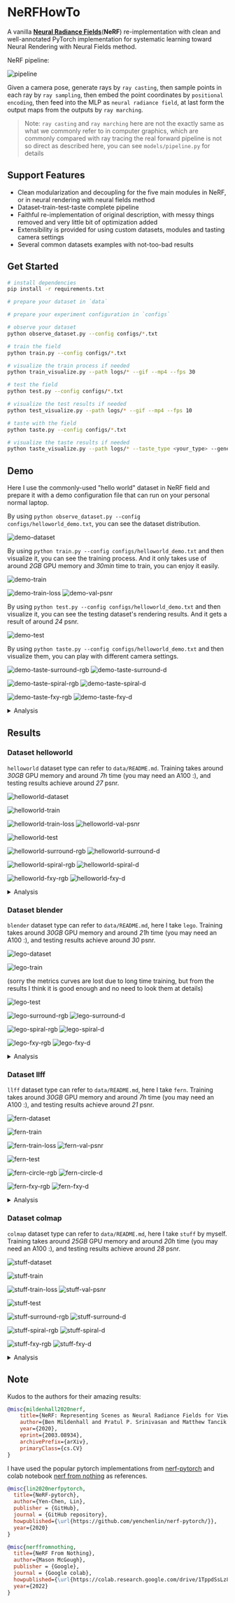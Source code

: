 # NeRFHowTo
A vanilla **[Neural Radiance Fields](https://www.matthewtancik.com/nerf)**(**NeRF**) re-implementation with clean and well-annotated PyTorch implementation for systematic learning toward Neural Rendering with Neural Fields method.

NeRF pipeline:

![pipeline](assets/pipeline.png)

Given a camera pose, generate rays by `ray casting`, then sample points in each ray by `ray sampling`, then embed the point coordinates by `positional encoding`, then feed into the MLP as `neural radiance field`, at last form the output maps from the outputs by `ray marching`.

> Note: 
> `ray casting` and `ray marching` here are not the exactly same as what we commonly refer to in computer graphics, which are commonly compared with ray tracing
> the real forward pipeline is not so direct as described here, you can see `models/pipeline.py` for details

## Support Features
* Clean modularization and decoupling for the five main modules in NeRF, or in neural rendering with neural fields method
* Dataset-train-test-taste complete pipeline
* Faithful re-implementation of original description, with messy things removed and very little bit of optimization added
* Extensibility is provided for using custom datasets, modules and tasting camera settings
* Several common datasets examples with not-too-bad results

## Get Started
```bash
# install dependencies
pip install -r requirements.txt

# prepare your dataset in `data`

# prepare your experiment configuration in `configs`

# observe your dataset
python observe_dataset.py --config configs/*.txt

# train the field
python train.py --config configs/*.txt

# visualize the train process if needed
python train_visualize.py --path logs/* --gif --mp4 --fps 30

# test the field
python test.py --config configs/*.txt

# visualize the test results if needed
python test_visualize.py --path logs/* --gif --mp4 --fps 10

# taste with the field
python taste.py --config configs/*.txt

# visualize the taste results if needed
python taste_visualize.py --path logs/* --taste_type <your_type> --generate_type <your_type> --gif --mp4 --fps 30
```

## Demo
Here I use the commonly-used "hello world" dataset in NeRF field and prepare it with a demo configuration file that can run on your personal normal laptop.

By using `python observe_dataset.py --config configs/helloworld_demo.txt`, you can see the dataset distribution.

![demo-dataset](assets/demo_dataset.png)

By using `python train.py --config configs/helloworld_demo.txt` and then visualize it, you can see the training process. And it only takes use of around *2GB* GPU memory and *30min* time to train, you can enjoy it easily.

![demo-train](assets/demo_train.gif)

![demo-train-loss](assets/demo_train_loss.png)
![demo-val-psnr](assets/demo_val_psnr.png)

By using `python test.py --config configs/helloworld_demo.txt` and then visualize it, you can see the testing dataset's rendering results. And it gets a result of around *24* psnr.

![demo-test](assets/demo_test.gif)

By using `python taste.py --config configs/helloworld_demo.txt` and then visualize them, you can play with different camera settings.

![demo-taste-surround-rgb](assets/demo_surround_rgb.gif)
![demo-taste-surround-d](assets/demo_surround_d.gif)

![demo-taste-spiral-rgb](assets/demo_spiral_rgb.gif)
![demo-taste-spiral-d](assets/demo_spiral_d.gif)

![demo-taste-fxy-rgb](assets/demo_fxy_rgb.gif)
![demo-taste-fxy-d](assets/demo_fxy_d.gif)

<details><summary>Analysis</summary>

<p>

* advantages: almost all hyperparameters are half of the normal setting so the time-complexity and space-complexity is small enough
* disadvantages: complexity is small so not very good results

</p>

</details>

## Results
### Dataset helloworld
`helloworld` dataset type can refer to `data/README.md`. Training takes around *30GB* GPU memory and around *7h* time (you may need an A100 :), and testing results achieve around *27* psnr.

![helloworld-dataset](assets/helloworld_dataset.png)

![helloworld-train](assets/helloworld_train.gif)

![helloworld-train-loss](assets/helloworld_train_loss.png)
![helloworld-val-psnr](assets/helloworld_val_psnr.png)

![helloworld-test](assets/helloworld_test.gif)

![helloworld-surround-rgb](assets/helloworld_surround_rgb.gif)
![helloworld-surround-d](assets/helloworld_surround_d.gif)

![helloworld-spiral-rgb](assets/helloworld_spiral_rgb.gif)
![helloworld-spiral-d](assets/helloworld_spiral_d.gif)

![helloworld-fxy-rgb](assets/helloworld_fxy_rgb.gif)
![helloworld-fxy-d](assets/helloworld_fxy_d.gif)

<details><summary>Analysis</summary>

<p>

* advantages: standard configuration achieves good results
* disadvantages: helloworld dataset's images' resolution is low itself so the detail texture can be hard to learn

</p>

</details>

### Dataset blender
`blender` dataset type can refer to `data/README.md`, here I take `lego`. Training takes around *30GB* GPU memory and around *21h* time (you may need an A100 :), and testing results achieve around *30* psnr.

![lego-dataset](assets/lego_dataset.png)

![lego-train](assets/lego_train.gif)

(sorry the metrics curves are lost due to long time training, but from the results I think it is good enough and no need to look them at details)

![lego-test](assets/lego_test.gif)

![lego-surround-rgb](assets/lego_surround_rgb.gif)
![lego-surround-d](assets/lego_surround_d.gif)

![lego-spiral-rgb](assets/lego_spiral_rgb.gif)
![lego-spiral-d](assets/lego_spiral_d.gif)

![lego-fxy-rgb](assets/lego_fxy_rgb.gif)
![lego-fxy-d](assets/lego_fxy_d.gif)

<details><summary>Analysis</summary>

<p>

* advantages: lego dataset's images' resolution is high enough and the size of dataset is large enough so the detailed texture is clear enough, the dataset is synthetic with no background and accurate geometry correspondence so the learned field is nice

</p>

</details>

### Dataset llff
`llff` dataset type can refer to `data/README.md`, here I take `fern`. Training takes around *30GB* GPU memory and around *7h* time (you may need an A100 :), and testing results achieve around *21* psnr.

![fern-dataset](assets/fern_dataset.png)

![fern-train](assets/fern_train.gif)

![fern-train-loss](assets/fern_train_loss.png)
![fern-val-psnr](assets/fern_val_psnr.png)

![fern-test](assets/fern_test.gif)

![fern-circle-rgb](assets/fern_circle_rgb.gif)
![fern-circle-d](assets/fern_circle_d.gif)

![fern-fxy-rgb](assets/fern_fxy_rgb.gif)
![fern-fxy-d](assets/fern_fxy_d.gif)

<details><summary>Analysis</summary>

<p>

* disadvantages: from last results we can see it is hard to optimize maybe due to few training sets, when decrease the focal length we see many ghosts outside the focus area so it is useful to check whether the field is nice enough, original implementation here adds noise but for clear I remove it so it causes hardness to optimize

</p>

</details>

### Dataset colmap
`colmap` dataset type can refer to `data/README.md`, here I take `stuff` by myself. Training takes around *25GB* GPU memory and around *20h* time (you may need an A100 :), and testing results achieve around *28* psnr.

![stuff-dataset](assets/stuff_dataset.png)

![stuff-train](assets/stuff_train.gif)

![stuff-train-loss](assets/stuff_train_loss.png)
![stuff-val-psnr](assets/stuff_val_psnr.png)

![stuff-test](assets/stuff_test.gif)

![stuff-surround-rgb](assets/stuff_surround_rgb.gif)
![stuff-surround-d](assets/stuff_surround_d.gif)

![stuff-spiral-rgb](assets/stuff_spiral_rgb.gif)
![stuff-spiral-d](assets/stuff_spiral_d.gif)

![stuff-fxy-rgb](assets/stuff_fxy_rgb.gif)
![stuff-fxy-d](assets/stuff_fxy_d.gif)

<details><summary>Analysis</summary>

<p>

* advantages: laptop power facemask apple pear mouse cup glasses pen are all visible
* disadvantages: since background's depth may be exceed the sampling region I set so it causes hardness to optimize

</p>

</details>

## Note
Kudos to the authors for their amazing results:
```bib
@misc{mildenhall2020nerf,
    title={NeRF: Representing Scenes as Neural Radiance Fields for View Synthesis},
    author={Ben Mildenhall and Pratul P. Srinivasan and Matthew Tancik and Jonathan T. Barron and Ravi Ramamoorthi and Ren Ng},
    year={2020},
    eprint={2003.08934},
    archivePrefix={arXiv},
    primaryClass={cs.CV}
}
```

I have used the popular pytorch implementations from [nerf-pytorch](https://github.com/yenchenlin/nerf-pytorch) and colab notebook [nerf from nothing](https://colab.research.google.com/drive/1TppdSsLz8uKoNwqJqDGg8se8BHQcvg_K?usp=sharing) as references.
```bib
@misc{lin2020nerfpytorch,
  title={NeRF-pytorch},
  author={Yen-Chen, Lin},
  publisher = {GitHub},
  journal = {GitHub repository},
  howpublished={\url{https://github.com/yenchenlin/nerf-pytorch/}},
  year={2020}
}
```
```bib
@misc{nerffromnothing,
  title={NeRF From Nothing},
  author={Mason McGough},
  publisher = {Google},
  journal = {Google colab},
  howpublished={\url{https://colab.research.google.com/drive/1TppdSsLz8uKoNwqJqDGg8se8BHQcvg_K?usp=sharing}},
  year={2022}
}
```

